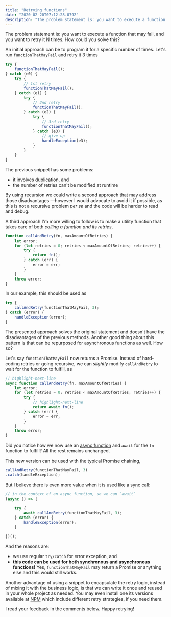 ```yaml
---
title: "Retrying functions"
date: "2020-02-20T07:12:28.079Z"
description: "The problem statement is: you want to execute a function that may fail, and you want to retry it N times. How could you solve this?"
---
```


The problem statement is: you want to execute a function that may fail, and you want to retry it N times. How could you solve this?

An initial approach can be to program it for a specific number of times. Let's run `functionThatMayFail` and retry it 3 times

```javascript
try {
    functionThatMayFail();
} catch (e0) {
    try {
        // 1st retry
        functionThatMayFail();
    } catch (e1) {
        try {
            // 2nd retry
            functionThatMayFail();
        } catch (e2) {
            try {
                // 3rd retry
                functionThatMayFail();
            } catch (e3) {
                // give up
                handleException(e3);
            }
        }
    }
}
```

The previous snippet has some problems:
- it involves duplication, and
- the number of retries can't be modified at runtime

By using recursion we could write a second approach that may address those disadvantages —however I would advocate to avoid it if possible, as this is not a recursive problem _per se_ and the code will be harder to read and debug.

A third approach I'm more willing to follow is to make a utility function that takes care of both _calling a function and its retries_,

```javascript
function callAndRetry(fn, maxAmountOfRetries) {
    let error;
    for (let retries = 0; retries < maxAmountOfRetries; retries++) {
        try {
            return fn();
        } catch (err) {
            error = err;
        }
    }
    throw error;
}
```

In our example, this should be used as

```javascript
try {
    callAndRetry(functionThatMayFail, 3);
} catch (error) {
    handleException(error);
}
```

The presented approach solves the original statement and doesn't have the disadvantages of the previous methods. Another good thing about this pattern is that can be repurposed for asynchronous functions as well. How so?

Let's say `functionThatMayFail` now returns a Promise. Instead of hard-coding retries or going recursive, we can _slightly_ modify `callAndRetry` to wait for the function to fulfill, as

```javascript
// highlight-next-line
async function callAndRetry(fn, maxAmountOfRetries) {
    let error;
    for (let retries = 0; retries < maxAmountOfRetries; retries++) {
        try {
            // highlight-next-line
            return await fn();
        } catch (err) {
            error = err;
        }
    }
    throw error;
}
```

Did you notice how we now use an [async function](https://wiki.developer.mozilla.org/en-US/docs/Web/JavaScript/Reference/Statements/async_function) and `await` for the `fn` function to fulfill? All the rest remains unchanged.

This new version can be used with the typical Promise chaining,

```javascript
callAndRetry(functionThatMayFail, 3)
.catch(handleException);
```

But I believe there is even more value when it is used like a sync call:

```javascript
// in the context of an async function, so we can `await`
(async () => {

    try {
        await callAndRetry(functionThatMayFail, 3);
    } catch (error) {
        handleException(error);
    }

})();
```

And the reasons are:
- we use regular `try/catch` for error exception, and
- <strong>this code can be used for both synchronous and asynchronous functions!</strong> Yes, `functionThatMayFail` may return a Promise or anything else and this would still works.

Another advantage of using a snippet to encapsulate the retry logic, instead of mixing it with the business logic, is that we can write it once and reused in your whole project as needed. You may even install one its versions available at [NPM](https://www.npmjs.com/search?q=retry) which include different retry strategies, if you need them.

I read your feedback in the comments below. Happy retrying!
